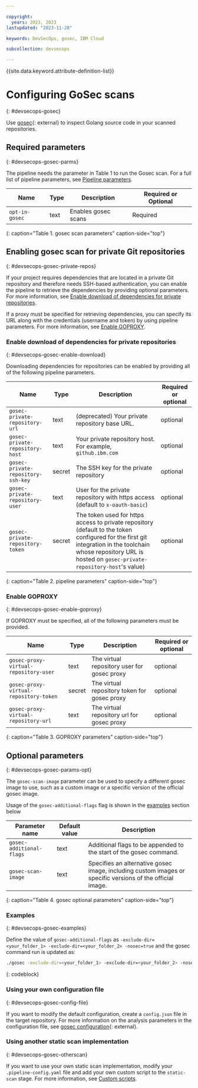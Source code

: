 ```yaml
---

copyright: 
  years: 2023, 2023
lastupdated: "2023-11-28"

keywords: DevSecOps, gosec, IBM Cloud

subcollection: devsecops

---
```


{{site.data.keyword.attribute-definition-list}}

# Configuring GoSec scans
{: #devsecops-gosec}

Use [gosec](https://github.com/securego/gosec){: external} to inspect Golang source code in your scanned repositories.

## Required parameters
{: #devsecops-gosec-parms}

The pipeline needs the parameter in Table 1 to run the Gosec scan. For a full list of pipeline parameters, see [Pipeline parameters](/docs/devsecops?topic=devsecops-cd-devsecops-pipeline-parm).


| Name | Type | Description | Required or Optional |
|--|--|--|--|
| `opt-in-gosec` | text   | Enables gosec scans | Required |
{: caption="Table 1. gosec scan parameters" caption-side="top"}

## Enabling gosec scan for private Git repositories
{: #devsecops-gosec-private-repos}

If your project requires dependencies that are located in a private Git repository and therefore needs SSH-based authentication, you can enable the pipeline to retrieve the dependencies by providing optional parameters. For more information, see [Enable download of dependencies for private repositories](#devsecops-gosec-enable-download).

If a proxy must be specified for retrieving dependencies, you can specify its URL along with the credentials (username and token) by using pipeline parameters. For more information, see [Enable GOPROXY](#devsecops-gosec-enable-goproxy).

### Enable download of dependencies for private repositories
{: #devsecops-gosec-enable-download}

Downloading dependencies for repositories can be enabled by providing all of the following pipeline parameters.

| Name | Type | Description | Required or optional |
|--|--|--|--|
| `gosec-private-repository-url`    | text   | (deprecated) Your private repository base URL. | optional |
| `gosec-private-repository-host`    | text   | Your private repository host.  For example, `github.ibm.com` | optional |
| `gosec-private-repository-ssh-key`     | secret   | The SSH key for the private repository | optional |
| `gosec-private-repository-user` | text | User for the private repository with https access (default to `x-oauth-basic`) | optional |
| `gosec-private-repository-token` | secret | The token used for https access to private repository (default to the token configured for the first git integration in the toolchain whose repository URL is hosted on `gosec-private-repository-host`'s value) | optional |
{: caption="Table 2. pipeline parameters" caption-side="top"}
  
### Enable GOPROXY
{: #devsecops-gosec-enable-goproxy}

If GOPROXY must be specified, all of the following parameters must be provided.

| Name | Type | Description | Required or optional |
|--|--|--|--|
| `gosec-proxy-virtual-repository-user`     | text   | The virtual repository user for gosec proxy | optional |
| `gosec-proxy-virtual-repository-token`     | secret   | The virtual repository token for gosec proxy | optional |
| `gosec-proxy-virtual-repository-url`     | text   | The virtual repository url for gosec proxy | optional |
{: caption="Table 3. GOPROXY parameters" caption-side="top"}

## Optional parameters
{: #devsecops-gosec-params-opt}

The `gosec-scan-image` parameter can be used to specify a different gosec image to use, such as a custom image or a specific version of the official gosec image.

Usage of the `gosec-additional-flags` flag is shown in the [examples](#devsecops-gosec-examples) section below 

| Parameter name | Default value | Description |
|-|-|-|
| `gosec-additional-flags` | text | Additional flags to be appended to the start of the gosec command. |
| `gosec-scan-image` | text | Specifies an alternative gosec image, including custom images or specific versions of the official image. |
{: caption="Table 4. gosec optional parameters" caption-side="top"}

### Examples
{: #devsecops-gosec-examples}

Define the value of `gosec-additional-flags` as `-exclude-dir=<your_folder_1> -exclude-dir=<your_folder_2> -nosec=true` and the gosec command run is updated as:

```bash
./gosec -exclude-dir=<your_folder_1> -exclude-dir=<your_folder_2> -nosec=true -no-fail -fmt=json -out=gosec-results.json -stdout -verbose=text ./...   
```
{: codeblock}

### Using your own configuration file
{: #devsecops-gosec-config-file}

If you want to modify the default configuration, create a `config.json` file in the target repository. 
For more information on the analysis parameters in the configuration file, see [gosec configuration](https://github.com/securego/gosec#configuration){: external}.

### Using another static scan implementation
{: #devsecops-gosec-otherscan}

If you want to use your own static scan implementation, modify your `.pipeline-config.yaml` file and add your own custom script to the `static-scan` stage. For more information, see [Custom scripts](/docs/devsecops?topic=devsecops-custom-scripts).
